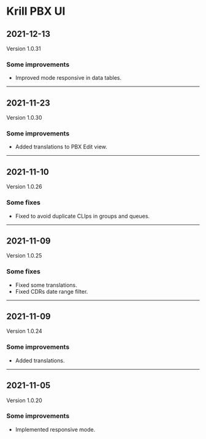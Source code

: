 # Krill PBX UI

## 2021-12-13
Version 1.0.31

### Some improvements

<ul><li>Improved mode responsive in data tables.</li></ul>

---

## 2021-11-23
Version 1.0.30

### Some improvements

<ul><li>Added translations to PBX Edit view.</li></ul>

---

## 2021-11-10
Version 1.0.26

### Some fixes

<ul><li>Fixed to avoid duplicate CLIps in groups and queues.</li></ul>

---

## 2021-11-09
Version 1.0.25

### Some fixes

<ul><li>Fixed some translations.</li><li>Fixed CDRs date range filter.</li></ul>

---

## 2021-11-09
Version 1.0.24

### Some improvements

<ul><li>Added translations.</li></ul>

---

## 2021-11-05
Version 1.0.20

### Some improvements

<ul><li>Implemented responsive mode.</li></ul>

